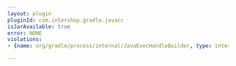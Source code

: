 ```yaml
---
layout: plugin
pluginId: com.intershop.gradle.javacc
isJarAvailable: true
error: NONE
violations:
- {name: org/gradle/process/internal/JavaExecHandleBuilder, type: internal-api-usage}

---
```


